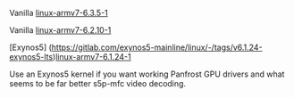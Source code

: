 
Vanilla [linux-armv7-6.3.5-1](https://github.com/gripped/XE503C32-arch-kernel-packages/tree/main/6.3.5-1)  

Vanilla [linux-armv7-6.2.10-1](https://github.com/gripped/XE503C32-arch-kernel-packages/tree/main/6.2.10-1)  

[Exynos5] (https://gitlab.com/exynos5-mainline/linux/-/tags/v6.1.24-exynos5-lts)[linux-armv7-6.1.24-1](https://github.com/gripped/XE503C32-arch-kernel-packages/tree/main/exynos5-6.1.24-1)  


Use an Exynos5 kernel if you want working Panfrost GPU drivers and what seems to be far better s5p-mfc video decoding.  
